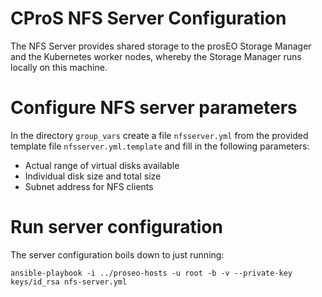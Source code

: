 CProS NFS Server Configuration
==============================

The NFS Server provides shared storage to the prosEO Storage Manager and the Kubernetes worker nodes, whereby the Storage Manager
runs locally on this machine.

# Configure NFS server parameters

In the directory `group_vars` create a file `nfsserver.yml` from the provided template file `nfsserver.yml.template` and
fill in the following parameters:
- Actual range of virtual disks available
- Individual disk size and total size
- Subnet address for NFS clients

# Run server configuration

The server configuration boils down to just running:
```
ansible-playbook -i ../proseo-hosts -u root -b -v --private-key keys/id_rsa nfs-server.yml
```
